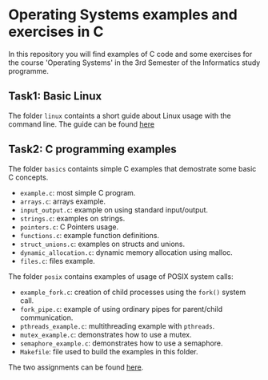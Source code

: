
# Operating Systems examples and exercises in C

In this repository you will find examples of C code and some exercises for the course 'Operating Systems' in
the 3rd Semester of the Informatics study programme.

## Task1: Basic Linux

The folder `linux` containts a short guide about Linux usage with the command line. The guide can be found [here](linux/linux_basics.md)

## Task2: C programming examples

The folder `basics` containts simple C examples that demostrate some basic C concepts.

- ``example.c``: most simple C program.
- ``arrays.c``: arrays example.
- ``input_output.c``: example on using standard input/output.
- ``strings.c``: examples on strings.
- ``pointers.c``: C Pointers usage.
- ``functions.c``: example function definitions.
- ``struct_unions.c``: examples on structs and unions.
- ``dynamic_allocation.c``: dynamic memory allocation using malloc.
- ``files.c``: files example.

The folder ``posix`` contains examples of usage of POSIX system calls:
- ``example_fork.c``: creation of child processes using the ``fork()`` system call.
- ``fork_pipe.c``: example of using ordinary pipes for parent/child communication.
- ``pthreads_example.c``: multithreading example with ``pthreads``.
- ``mutex_example.c``: demonstrates how to use a mutex.
- ``semaphore_example.c``: demonstrates how to use a semaphore. 
- ``Makefile``: file used to build the examples in this folder.

The two assignments can be found [here](assignment.md).
